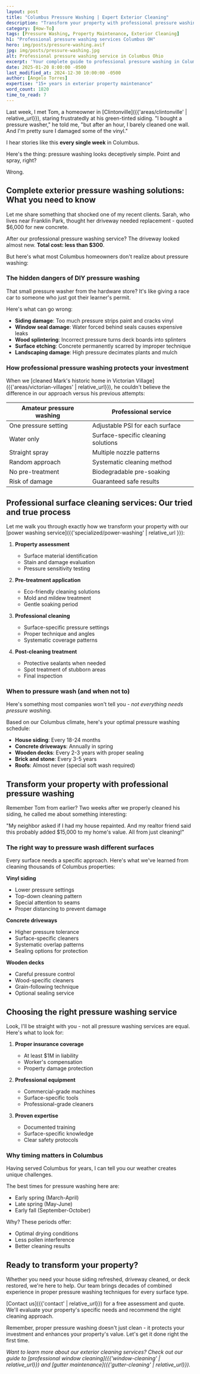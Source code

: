 ```yaml
---
layout: post
title: "Columbus Pressure Washing | Expert Exterior Cleaning"
description: "Transform your property with professional pressure washing in Columbus. Houses, driveways, decks & more. Safe, effective & guaranteed results!"
category: [How-To]
tags: [Pressure Washing, Property Maintenance, Exterior Cleaning]
h1: "Professional pressure washing services Columbus OH"
hero: img/posts/pressure-washing.avif
jpg: img/posts/pressure-washing.jpg
alt: Professional pressure washing service in Columbus Ohio
excerpt: 'Your complete guide to professional pressure washing in Columbus. Learn when to DIY, when to hire pros, and how to protect your property.'
date: 2025-01-20 8:00:00 -0500
last_modified_at: 2024-12-30 10:00:00 -0500
author: [Angelo Torres]
expertise: "15+ years in exterior property maintenance"
word_count: 1820
time_to_read: 7
---
```


Last week, I met Tom, a homeowner in [Clintonville]({{'areas/clintonville' | relative_url}}), staring frustratedly at his green-tinted siding. "I bought a pressure washer," he told me, "but after an hour, I barely cleaned one wall. And I'm pretty sure I damaged some of the vinyl."

I hear stories like this **every single week** in Columbus.

Here's the thing: pressure washing looks deceptively simple. Point and spray, right? 

Wrong.

## Complete exterior pressure washing solutions: What you need to know

Let me share something that shocked one of my recent clients. Sarah, who lives near Franklin Park, thought her driveway needed replacement - quoted $6,000 for new concrete.

After our professional pressure washing service? The driveway looked almost new. **Total cost: less than $300**.

But here's what most Columbus homeowners don't realize about pressure washing:

### The hidden dangers of DIY pressure washing

That small pressure washer from the hardware store? It's like giving a race car to someone who just got their learner's permit.

Here's what can go wrong:

- **Siding damage**: Too much pressure strips paint and cracks vinyl
- **Window seal damage**: Water forced behind seals causes expensive leaks
- **Wood splintering**: Incorrect pressure turns deck boards into splinters
- **Surface etching**: Concrete permanently scarred by improper technique
- **Landscaping damage**: High pressure decimates plants and mulch

### How professional pressure washing protects your investment

When we [cleaned Mark's historic home in Victorian Village]({{'areas/victorian-villages' | relative_url}}), he couldn't believe the difference in our approach versus his previous attempts:

| Amateur pressure washing | Professional service |
|-------------------------|---------------------|
| One pressure setting | Adjustable PSI for each surface |
| Water only | Surface-specific cleaning solutions |
| Straight spray | Multiple nozzle patterns |
| Random approach | Systematic cleaning method |
| No pre-treatment | Biodegradable pre-soaking |
| Risk of damage | Guaranteed safe results |

## Professional surface cleaning services: Our tried and true process

Let me walk you through exactly how we transform your property with our [power washing service]({{'specialized/power-washing' | relative_url }}):

1. **Property assessment**
   - Surface material identification
   - Stain and damage evaluation
   - Pressure sensitivity testing

2. **Pre-treatment application**
   - Eco-friendly cleaning solutions
   - Mold and mildew treatment
   - Gentle soaking period

3. **Professional cleaning**
   - Surface-specific pressure settings
   - Proper technique and angles
   - Systematic coverage patterns

4. **Post-cleaning treatment**
   - Protective sealants when needed
   - Spot treatment of stubborn areas
   - Final inspection

### When to pressure wash (and when not to)

Here's something most companies won't tell you - *not everything needs pressure washing*.

Based on our Columbus climate, here's your optimal pressure washing schedule:

- **House siding**: Every 18-24 months
- **Concrete driveways**: Annually in spring
- **Wooden decks**: Every 2-3 years with proper sealing
- **Brick and stone**: Every 3-5 years
- **Roofs**: Almost never (special soft wash required)

## Transform your property with professional pressure washing

Remember Tom from earlier? Two weeks after we properly cleaned his siding, he called me about something interesting:

"My neighbor asked if I had my house repainted. And my realtor friend said this probably added $15,000 to my home's value. All from just cleaning!"

### The right way to pressure wash different surfaces

Every surface needs a specific approach. Here's what we've learned from cleaning thousands of Columbus properties:

**Vinyl siding**
- Lower pressure settings
- Top-down cleaning pattern
- Special attention to seams
- Proper distancing to prevent damage

**Concrete driveways**
- Higher pressure tolerance
- Surface-specific cleaners
- Systematic overlap patterns
- Sealing options for protection

**Wooden decks**
- Careful pressure control
- Wood-specific cleaners
- Grain-following technique
- Optional sealing service

## Choosing the right pressure washing service

Look, I'll be straight with you - not all pressure washing services are equal. Here's what to look for:

1. **Proper insurance coverage**
   - At least $1M in liability
   - Worker's compensation
   - Property damage protection

2. **Professional equipment**
   - Commercial-grade machines
   - Surface-specific tools
   - Professional-grade cleaners

3. **Proven expertise**
   - Documented training
   - Surface-specific knowledge
   - Clear safety protocols

### Why timing matters in Columbus

Having served Columbus for years, I can tell you our weather creates unique challenges.

The best times for pressure washing here are:
- Early spring (March-April)
- Late spring (May-June)
- Early fall (September-October)

Why? These periods offer:
- Optimal drying conditions
- Less pollen interference
- Better cleaning results

## Ready to transform your property?

Whether you need your house siding refreshed, driveway cleaned, or deck restored, we're here to help. Our team brings decades of combined experience in proper pressure washing techniques for every surface type.

[Contact us]({{'contact' | relative_url}}) for a free assessment and quote. We'll evaluate your property's specific needs and recommend the right cleaning approach.

Remember, proper pressure washing doesn't just clean - it protects your investment and enhances your property's value. Let's get it done right the first time.

*Want to learn more about our exterior cleaning services? Check out our guide to [professional window cleaning]({{'window-cleaning' | relative_url}}) and [gutter maintenance]({{'gutter-cleaning' | relative_url}}).*